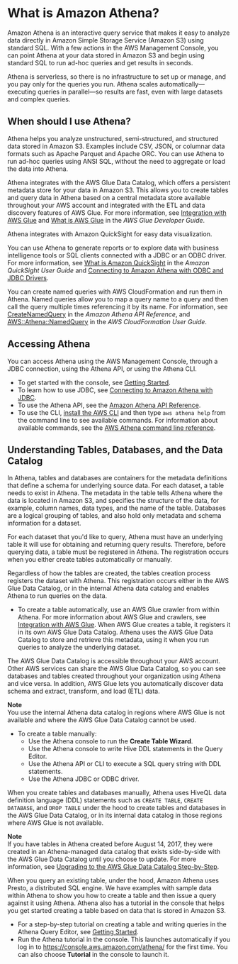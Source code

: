 # What is Amazon Athena?<a name="what-is"></a>

Amazon Athena is an interactive query service that makes it easy to analyze data directly in Amazon Simple Storage Service \(Amazon S3\) using standard SQL\. With a few actions in the AWS Management Console, you can point Athena at your data stored in Amazon S3 and begin using standard SQL to run ad\-hoc queries and get results in seconds\.

Athena is serverless, so there is no infrastructure to set up or manage, and you pay only for the queries you run\. Athena scales automatically—executing queries in parallel—so results are fast, even with large datasets and complex queries\.

## When should I use Athena?<a name="when-should-i-use-ate"></a>

Athena helps you analyze unstructured, semi\-structured, and structured data stored in Amazon S3\. Examples include CSV, JSON, or columnar data formats such as Apache Parquet and Apache ORC\. You can use Athena to run ad\-hoc queries using ANSI SQL, without the need to aggregate or load the data into Athena\.

Athena integrates with the AWS Glue Data Catalog, which offers a persistent metadata store for your data in Amazon S3\. This allows you to create tables and query data in Athena based on a central metadata store available throughout your AWS account and integrated with the ETL and data discovery features of AWS Glue\. For more information, see [Integration with AWS Glue](glue-athena.md) and [What is AWS Glue](https://docs.aws.amazon.com/glue/latest/dg/what-is-glue.html) in the *AWS Glue Developer Guide*\.

Athena integrates with Amazon QuickSight for easy data visualization\.

You can use Athena to generate reports or to explore data with business intelligence tools or SQL clients connected with a JDBC or an ODBC driver\. For more information, see [What is Amazon QuickSight](https://docs.aws.amazon.com/quicksight/latest/user/welcome.html) in the *Amazon QuickSight User Guide* and [Connecting to Amazon Athena with ODBC and JDBC Drivers](athena-bi-tools-jdbc-odbc.md)\.

You can create named queries with AWS CloudFormation and run them in Athena\. Named queries allow you to map a query name to a query and then call the query multiple times referencing it by its name\. For information, see [CreateNamedQuery](https://docs.aws.amazon.com/athena/latest/APIReference/API_CreateNamedQuery.html) in the *Amazon Athena API Reference*, and [AWS::Athena::NamedQuery](https://docs.aws.amazon.com/AWSCloudFormation/latest/UserGuide/aws-resource-athena-namedquery.html) in the *AWS CloudFormation User Guide*\.

## Accessing Athena<a name="accessing-ate"></a>

You can access Athena using the AWS Management Console, through a JDBC connection, using the Athena API, or using the Athena CLI\.
+ To get started with the console, see [Getting Started](getting-started.md)\.
+ To learn how to use JDBC, see [Connecting to Amazon Athena with JDBC](connect-with-jdbc.md)\.
+ To use the Athena API, see the [Amazon Athena API Reference](https://docs.aws.amazon.com/athena/latest/APIReference/Welcome.html)\.
+ To use the CLI, [install the AWS CLI](https://docs.aws.amazon.com/cli/latest/userguide/installing.html) and then type `aws athena help` from the command line to see available commands\. For information about available commands, see the [AWS Athena command line reference](https://docs.aws.amazon.com/cli/latest/reference/athena/)\.

## Understanding Tables, Databases, and the Data Catalog<a name="understanding-tables-databases-and-the-data-catalog"></a>

In Athena, tables and databases are containers for the metadata definitions that define a schema for underlying source data\. For each dataset, a table needs to exist in Athena\. The metadata in the table tells Athena where the data is located in Amazon S3, and specifies the structure of the data, for example, column names, data types, and the name of the table\. Databases are a logical grouping of tables, and also hold only metadata and schema information for a dataset\.

For each dataset that you'd like to query, Athena must have an underlying table it will use for obtaining and returning query results\. Therefore, before querying data, a table must be registered in Athena\. The registration occurs when you either create tables automatically or manually\.

Regardless of how the tables are created, the tables creation process registers the dataset with Athena\. This registration occurs either in the AWS Glue Data Catalog, or in the internal Athena data catalog and enables Athena to run queries on the data\.
+ To create a table automatically, use an AWS Glue crawler from within Athena\. For more information about AWS Glue and crawlers, see [Integration with AWS Glue](glue-athena.md)\. When AWS Glue creates a table, it registers it in its own AWS Glue Data Catalog\. Athena uses the AWS Glue Data Catalog to store and retrieve this metadata, using it when you run queries to analyze the underlying dataset\.

The AWS Glue Data Catalog is accessible throughout your AWS account\. Other AWS services can share the AWS Glue Data Catalog, so you can see databases and tables created throughout your organization using Athena and vice versa\. In addition, AWS Glue lets you automatically discover data schema and extract, transform, and load \(ETL\) data\.

**Note**  
You use the internal Athena data catalog in regions where AWS Glue is not available and where the AWS Glue Data Catalog cannot be used\.
+ To create a table manually:
  + Use the Athena console to run the **Create Table Wizard**\.
  + Use the Athena console to write Hive DDL statements in the Query Editor\.
  + Use the Athena API or CLI to execute a SQL query string with DDL statements\.
  + Use the Athena JDBC or ODBC driver\.

When you create tables and databases manually, Athena uses HiveQL data definition language \(DDL\) statements such as `CREATE TABLE`, `CREATE DATABASE`, and `DROP TABLE` under the hood to create tables and databases in the AWS Glue Data Catalog, or in its internal data catalog in those regions where AWS Glue is not available\.

**Note**  
If you have tables in Athena created before August 14, 2017, they were created in an Athena\-managed data catalog that exists side\-by\-side with the AWS Glue Data Catalog until you choose to update\. For more information, see [Upgrading to the AWS Glue Data Catalog Step\-by\-Step](glue-upgrade.md)\.

When you query an existing table, under the hood, Amazon Athena uses Presto, a distributed SQL engine\. We have examples with sample data within Athena to show you how to create a table and then issue a query against it using Athena\. Athena also has a tutorial in the console that helps you get started creating a table based on data that is stored in Amazon S3\.
+ For a step\-by\-step tutorial on creating a table and writing queries in the Athena Query Editor, see [Getting Started](getting-started.md)\.
+ Run the Athena tutorial in the console\. This launches automatically if you log in to [https://console\.aws\.amazon\.com/athena/](https://console.aws.amazon.com/athena/home) for the first time\. You can also choose **Tutorial** in the console to launch it\.